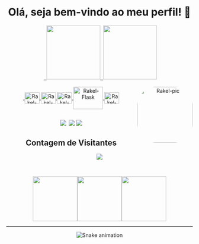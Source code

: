 <h1 align="center">Olá, seja bem-vindo ao meu perfil! 🧡</h1>

<div align="center">
  <a href="https://github.com/RakelMacedo">
  <img height="145em" src="https://github-readme-stats.vercel.app/api?username=RakelMacedo&show_icons=true&theme=gruvbox&include_all_commits=true&count_private=true"/>
  <img height="145em" src="https://github-readme-stats.vercel.app/api/top-langs/?username=RakelMacedo&layout=compact&langs_count=7&theme=gruvbox"/>
</div>
  
<div  align="center" style="display: inline_block"><br>
  <img align="center" alt="Rakel-Python" height="30" width="40" src="https://cdn.jsdelivr.net/gh/devicons/devicon/icons/python/python-original.svg" />
  <img align="center" alt="Rakel-Git" height="30" width="40" src="https://cdn.jsdelivr.net/gh/devicons/devicon/icons/git/git-original.svg" />
  <img align="center" alt="Rakel-Linux" height="30" width="40" src="https://cdn.jsdelivr.net/gh/devicons/devicon/icons/linux/linux-original.svg" />
  <img align="center" alt="Rakel-Flask" height="60" width="80" src="https://cdn.jsdelivr.net/gh/devicons/devicon/icons/flask/flask-original-wordmark.svg" />
  <img align="center" alt="Rakel-Postgres" height="30" width="40" src="https://cdn.jsdelivr.net/gh/devicons/devicon/icons/postgresql/postgresql-original.svg" /> 
  <img align="right" alt="Rakel-pic" height="150" style="border-radius:50px;"src="https://i.picasion.com/pic92/3dceb20984b7c3a233b963d82f29f856.gif">
</div>

##
  
<div align="center">
  <a href="https://github.com/RakelMacedo/" target="_blank"><img src="https://img.shields.io/badge/GitHub-100000?style=for-the-badge&logo=github&logoColor=white" target="_blank"></a>
  <a href="https://www.linkedin.com/in/rakel-macedo-456a76204/" target="_blank"><img src="https://img.shields.io/badge/-LinkedIn-%230077B5?style=for-the-badge&logo=linkedin&logoColor=white" target="_blank"></a> 
  <a href = "mailto:rakelmacedo.job@gmail.com"><img src="https://img.shields.io/badge/-Gmail-%23333?style=for-the-badge&logo=gmail&logoColor=white" target="_blank"></a>
 
<!-- START Visitor Count -->
<div align="center">
<h2 align="centre">Contagem de Visitantes</h2>  
<p align="center"><img align="center" src="https://profile-counter.glitch.me/{RakelMacedo}/count.svg" /></p> 
<br>
</div>
<p align="center">
<img align="" height='120px' src="https://github.com/aryashah2k/aryashah2k/blob/main/assets/Geometric%20White.gif" /><img align="" height='120px' src="https://raw.githubusercontent.com/rodrigograca31/rodrigograca31/master/matrix.svg" /><img align="" height='120px' src="https://github.com/aryashah2k/aryashah2k/blob/main/assets/Geometric%20White.gif" />
</p>
<hr>
<!-- End Visitor Count -->
 
 ![Snake animation](https://github.com/RakelMacedo/RakelMacedo/blob/output/github-contribution-grid-snake.svg)
 
</div>
  
